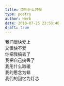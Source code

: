 ```yaml
---  
title: 烧到什么时候  
type: poetry  
author: Herb  
date: 2018-07-25 23:58:46  
draft: true
---  
```

我们很快爱上  
又很快不爱  
你把我搞丢了  
我把自己搞丢了    
我用什么取暖  
我的思念为蜡  
我们的回忆为灯芯